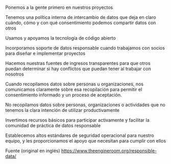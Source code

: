Ponemos a la gente primero en nuestros proyectos

Tenemos una política interna de intercambio de datos que deja en claro cuándo, cómo y con qué consentimiento podemos compartir datos con otros

Usamos y apoyamos la tecnología de código abierto

Incorporamos soporte de datos responsable cuando trabajamos con socios para diseñar e implementar proyectos

Hacemos nuestras fuentes de ingresos transparentes para que otros puedan determinar si hay conflictos que puedan tener al trabajar con nosotros

Cuando recopilamos datos sobre personas u organizaciones, nos comunicamos claramente sobre esa recopilación para permitir el consentimiento informado y un proceso de aceptación.

No recopilamos datos sobre personas, organizaciones o actividades que no tenemos la clara intención de utilizar productivamente

Invertimos recursos básicos para participar activamente y facilitar la comunidad de práctica de datos responsable

Establecemos altos estándares de seguridad operacional para nuestro equipo, y les proporcionamos el apoyo que necesitan para cumplir con ellos


Fuente (original en inglés) https://www.theengineroom.org/responsible-data/
